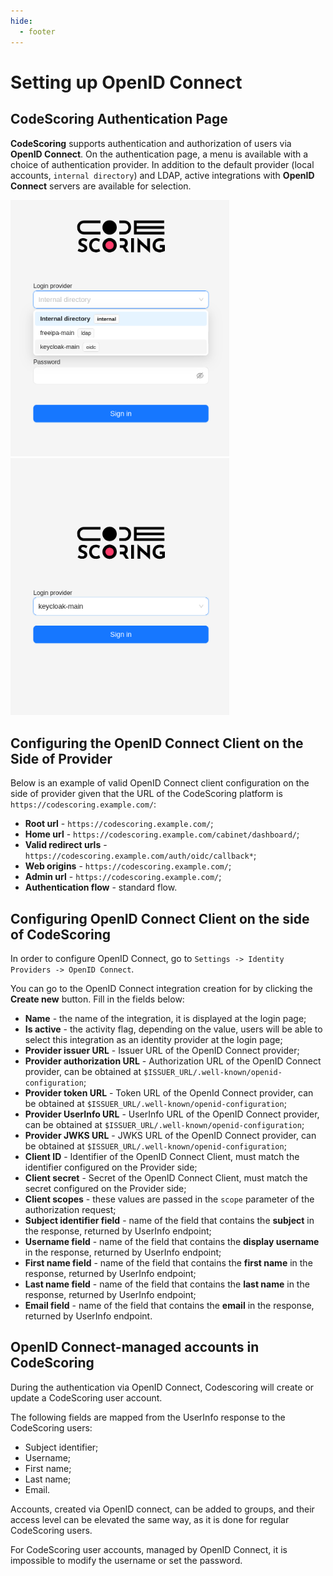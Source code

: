 ```yaml
---
hide:
  - footer
---
```


# Setting up OpenID Connect

## CodeScoring Authentication Page

**CodeScoring** supports authentication and authorization of users via **OpenID Connect**. On the authentication page, a menu is available with a choice of authentication provider. In addition to the default provider (local accounts, `internal directory`) and LDAP, active integrations with **OpenID Connect** servers are available for selection.

<p float="left">
  <img src="/assets/img/oidc/login-1.png" alt="аутентификации через провайдера по умолчанию" width="350" />
  <img src="/assets/img/oidc/login-2.png" alt="выбор провайдера аутентификации" width="350" />
</p>

## Configuring the OpenID Connect Client on the Side of Provider

Below is an example of valid OpenID Connect client configuration on the side of provider given that the URL of the CodeScoring platform is `https://codescoring.example.com/`:

- **Root url** - `https://codescoring.example.com/`;
- **Home url** - `https://codescoring.example.com/cabinet/dashboard/`;
- **Valid redirect urls** - `https://codescoring.example.com/auth/oidc/callback*`;
- **Web origins** - `https://codescoring.example.com/`;
- **Admin url** - `https://codescoring.example.com/`;
- **Authentication flow** - standard flow.

## Configuring OpenID Connect Client on the side of CodeScoring

In order to configure OpenID Connect, go to  `Settings -> Identity Providers -> OpenID Connect`.

You can go to the OpenID Connect integration creation for by clicking the **Create new** button. Fill in the fields
below:

- **Name** - the name of the integration, it is displayed at the login page;
- **Is active** - the activity flag, depending on the value, users will be able to select this integration as an identity provider at the login page;
- **Provider issuer URL** - Issuer URL of the OpenID Connect provider;
- **Provider authorization URL** - Authorization URL of the OpenID Connect provider, can be obtained at
  `$ISSUER_URL/.well-known/openid-configuration`;
- **Provider token URL** - Token URL of the OpenId Connect provider, can be obtained at
  `$ISSUER_URL/.well-known/openid-configuration`;
- **Provider UserInfo URL** - UserInfo URL of the OpenID Connect provider, can be obtained at
  `$ISSUER_URL/.well-known/openid-configuration`;
- **Provider JWKS URL** - JWKS URL of the OpenID Connect provider, can be obtained at
  `$ISSUER_URL/.well-known/openid-configuration`;
- **Client ID** - Identifier of the OpenID Connect Client, must match the identifier configured on the Provider side;
- **Client secret** - Secret of the OpenID Connect Client, must match the secret configured on the Provider side;
- **Client scopes** - these values are passed in the `scope` parameter of the authorization request;
- **Subject identifier field** - name of the field that contains the **subject** in the response, returned by UserInfo
  endpoint;
- **Username field** - name of the field that contains the **display username** in the response, returned by UserInfo
  endpoint;
- **First name field** - name of the field that contains the **first name** in the response, returned by UserInfo
  endpoint;
- **Last name field** - name of the field that contains the **last name** in the response, returned by UserInfo
  endpoint;
- **Email field** - name of the field that contains the **email** in the response, returned by UserInfo endpoint.

## OpenID Connect-managed accounts in CodeScoring

During the authentication via OpenID Connect, Codescoring will create or update a CodeScoring user account.

The following fields are mapped from the UserInfo response to the CodeScoring users:

- Subject identifier;
- Username;
- First name;
- Last name;
- Email.

Accounts, created via OpenID connect, can be added to groups, and their access level can be elevated the same way, as it
is done for regular CodeScoring users.

For CodeScoring user accounts, managed by OpenID Connect, it is impossible to modify the username or set the password.
